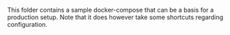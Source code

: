 This folder contains a sample docker-compose that can be a basis for a production setup.
Note that it does however take some shortcuts regarding configuration.